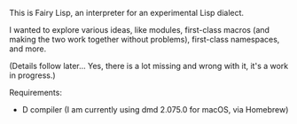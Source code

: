 This is Fairy Lisp, an interpreter for an experimental Lisp dialect.

I wanted to explore various ideas, like modules, first-class macros (and making
the two work together without problems), first-class namespaces, and more.

(Details follow later... Yes, there is a lot missing and wrong with it, it's a
work in progress.)


Requirements:

* D compiler (I am currently using dmd 2.075.0 for macOS, via Homebrew)

